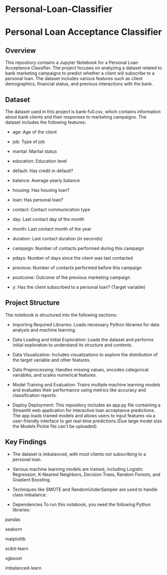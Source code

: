 # Personal-Loan-Classifier
# Personal Loan Acceptance Classifier
## Overview
This repository contains a Jupyter Notebook for a Personal Loan Acceptance Classifier. The project focuses on analyzing a dataset related to bank marketing campaigns to predict whether a client will subscribe to a personal loan. The dataset includes various features such as client demographics, financial status, and previous interactions with the bank.

## Dataset
The dataset used in this project is bank-full.csv, which contains information about bank clients and their responses to marketing campaigns. The dataset includes the following features:

- age: Age of the client

- job: Type of job

- marital: Marital status

- education: Education level

- default: Has credit in default?

- balance: Average yearly balance

- housing: Has housing loan?

- loan: Has personal loan?

- contact: Contact communication type

- day: Last contact day of the month

- month: Last contact month of the year

- duration: Last contact duration (in seconds)

- campaign: Number of contacts performed during this campaign

- pdays: Number of days since the client was last contacted

- previous: Number of contacts performed before this campaign

- poutcome: Outcome of the previous marketing campaign

- y: Has the client subscribed to a personal loan? (Target variable)

## Project Structure
The notebook is structured into the following sections:

- Importing Required Libraries: Loads necessary Python libraries for data analysis and machine learning.

- Data Loading and Initial Exploration: Loads the dataset and performs initial exploration to understand its structure and contents.

- Data Visualization: Includes visualizations to explore the distribution of the target variable and other features.

- Data Preprocessing: Handles missing values, encodes categorical variables, and scales numerical features.

- Model Training and Evaluation: Trains multiple machine learning models and evaluates their performance using metrics like accuracy and classification reports.

- Deploy Deployment: This repository includes an app.py file containing a Streamlit web application for interactive loan acceptance predictions. The app loads trained models and allows users to input features via a user-friendly interface to get real-time predictions.(Due large model size the Models Pickle file can't be uploaded)

## Key Findings
- The dataset is imbalanced, with most clients not subscribing to a personal loan.

- Various machine learning models are trained, including Logistic Regression, K-Nearest Neighbors, Decision Trees, Random Forests, and Gradient Boosting.

- Techniques like SMOTE and RandomUnderSampler are used to handle class imbalance.

- Dependencies
To run this notebook, you need the following Python libraries:

pandas

seaborn

matplotlib

scikit-learn

xgboost

imbalanced-learn
